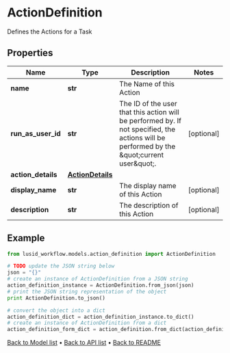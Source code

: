 # ActionDefinition

Defines the Actions for a Task

## Properties
Name | Type | Description | Notes
------------ | ------------- | ------------- | -------------
**name** | **str** | The Name of this Action | 
**run_as_user_id** | **str** | The ID of the user that this action will be performed by. If not specified, the actions will be performed by the \&quot;current user\&quot;. | [optional] 
**action_details** | [**ActionDetails**](ActionDetails.md) |  | 
**display_name** | **str** | The display name of this Action | [optional] 
**description** | **str** | The description of this Action | [optional] 

## Example

```python
from lusid_workflow.models.action_definition import ActionDefinition

# TODO update the JSON string below
json = "{}"
# create an instance of ActionDefinition from a JSON string
action_definition_instance = ActionDefinition.from_json(json)
# print the JSON string representation of the object
print ActionDefinition.to_json()

# convert the object into a dict
action_definition_dict = action_definition_instance.to_dict()
# create an instance of ActionDefinition from a dict
action_definition_form_dict = action_definition.from_dict(action_definition_dict)
```
[Back to Model list](../README.md#documentation-for-models) &#8226; [Back to API list](../README.md#documentation-for-api-endpoints) &#8226; [Back to README](../README.md)


